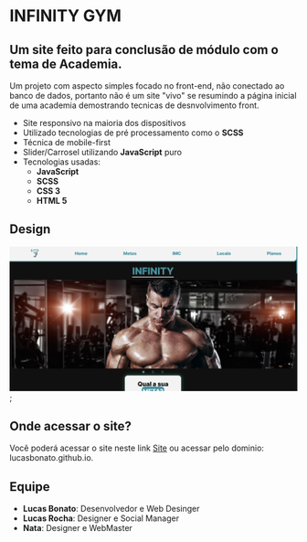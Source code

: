 # INFINITY GYM

## Um site feito para conclusão de módulo com o tema de Academia.

Um projeto com aspecto simples focado no front-end, não conectado ao banco de dados, portanto não é um site "vivo" se resumindo a página inicial de uma academia demostrando tecnicas de desnvolvimento front.

- Site responsivo na maioria dos dispositivos
- Utilizado tecnologias de pré processamento como o **SCSS**
- Técnica de mobile-first
- Slider/Carrosel utilizando **JavaScript** puro
- Tecnologias usadas:
    - **JavaScript**
    - **SCSS**
    - **CSS 3**
    - **HTML 5**

## Design

[![Design site](./img/Readme/Design.png)](lucasbonato.github.io);

## Onde acessar o site?

Você poderá acessar o site neste link [Site](lucasbonato.github.io) ou acessar pelo dominio: lucasbonato.github.io.

## Equipe

- **Lucas Bonato**: Desenvolvedor e Web Desinger
- **Lucas Rocha**: Designer e Social Manager
- **Nata**: Designer e WebMaster